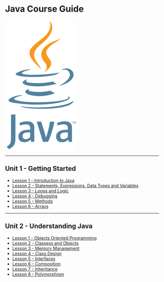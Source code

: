 # Java Course Guide

<a href="https://github.com/Kevin-Lago/Java-Course-Guide#java-course-guide">
	<img src="java_logo.png" />
</a>

---
## Unit 1 - Getting Started

- [Lesson 1 - Introduction to Java](https://github.com/Kevin-Lago/Java-Course-Guide/tree/master/unit_1_getting_started/lesson_1_introduction_to_java#unit-1-lesson-1---introduction-to-java)
- [Lesson 2 - Statements, Expressions, Data Types and Variables](https://github.com/Kevin-Lago/Java-Course-Guide/tree/master/unit_1_getting_started/lesson_2_statements_expressions_datatypes_and_variables#unit-1-lesson-2---statements-expressions-data-types-and-variables)
- [Lesson 3 - Loops and Logic](https://github.com/Kevin-Lago/Java-Course-Guide/tree/master/unit_1_getting_started/lesson_3_loops_and_logic#unit-1-lesson-3---loops-and-logic)
- [Lesson 4 - Debugging](https://github.com/Kevin-Lago/Java-Course-Guide/tree/master/unit_1_getting_started/lesson_4_debugging#unit-1-lesson-4---debugging)
- [Lesson 5 - Methods](https://github.com/Kevin-Lago/Java-Course-Guide/tree/master/unit_1_getting_started/lesson_5_methods#unit-1-lesson-5---methods)
- [Lesson 6 - Arrays](https://github.com/Kevin-Lago/Java-Course-Guide/tree/master/unit_1_getting_started/lesson_6_arrays#unit-1-lesson-6---arrays)
---
## Unit 2 - Understanding Java

- [Lesson 1 - Objects Oriented Programming](https://github.com/Kevin-Lago/java-course-guide/tree/master/unit_2_understanding_java/lesson_1_object_oriented_programming)
- [Lesson 2 - Classess and Objects](https://github.com/Kevin-Lago/java-course-guide/tree/master/unit_2_understanding_java/lesson_2_classes_and_objects)
- [Lesson 3 - Memory Management](https://github.com/Kevin-Lago/java-course-guide/tree/master/unit_2_understanding_java/lesson_3_memory_management)
- [Lesson 4 - Class Design](https://github.com/Kevin-Lago/java-course-guide/tree/master/unit_2_understanding_java/lesson_4_class_design)
- [Lesson 5 - Interfaces](https://github.com/Kevin-Lago/java-course-guide/tree/master/unit_2_understanding_java/lesson_5_interfaces)
- [Lesson 6 - Composition](https://github.com/Kevin-Lago/java-course-guide/tree/master/unit_2_understanding_java/lesson_6_composition)
- [Lesson 7 - Inheritance](https://github.com/Kevin-Lago/java-course-guide/tree/master/unit_2_understanding_java/lesson_7_inheritance)
- [Lesson 8 - Polymorphism](https://github.com/Kevin-Lago/java-course-guide/tree/master/unit_2_understanding_java/lesson_8_polymorphism)
